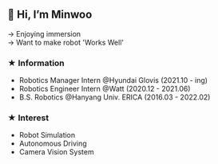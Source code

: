## 👋 Hi, I’m Minwoo
-> Enjoying immersion  
-> Want to make robot 'Works Well'

### ★ Information
- Robotics Manager Intern @Hyundai Glovis (2021.10 - ing)
- Robotics Engineer Intern @Watt (2020.12 - 2021.06)
- B.S. Robotics @Hanyang Univ. ERICA (2016.03 - 2022.02)

### ★ Interest
- Robot Simulation
- Autonomous Driving
- Camera Vision System
